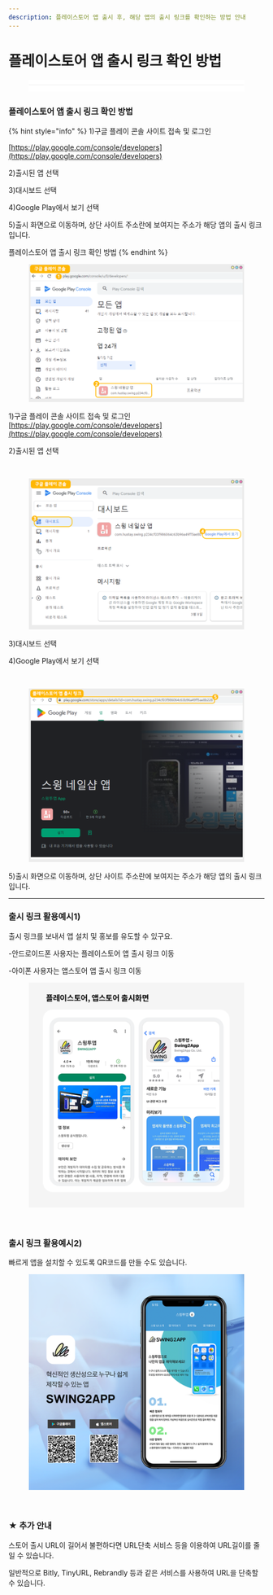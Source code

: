 ```yaml
---
description: 플레이스토어 앱 출시 후, 해당 앱의 출시 링크를 확인하는 방법 안내
---
```


# 플레이스토어 앱 출시 링크 확인 방법   ​

<figure><img src="../../.gitbook/assets/구분선 (3).PNG" alt=""><figcaption></figcaption></figure>

### 플레이스토어 앱 출시 링크 확인 방법

{% hint style="info" %}
1\)구글 플레이 콘솔 사이트 접속 및 로그인

[https://play.google.com/console/developers](https://play.google.com/console/developers)

2\)출시된 앱 선택

3\)대시보드 선택

4\)Google Play에서 보기 선택

5\)출시 화면으로 이동하며, 상단 사이트 주소란에 보여지는 주소가 해당 앱의 출시 링크입니다.

플레이스토어 앱 출시 링크 확인 방법
{% endhint %}



<figure><img src="../../.gitbook/assets/플레이출시1.png" alt=""><figcaption></figcaption></figure>

1\)구글 플레이 콘솔 사이트 접속 및 로그인 [https://play.google.com/console/developers](https://play.google.com/console/developers)

2\)출시된 앱 선택

​

<figure><img src="../../.gitbook/assets/플레이출시2.png" alt=""><figcaption></figcaption></figure>

3\)대시보드 선택

4\)Google Play에서 보기 선택

​

<figure><img src="../../.gitbook/assets/플레이출시링크5.png" alt=""><figcaption></figcaption></figure>

5\)출시 화면으로 이동하며, 상단 사이트 주소란에 보여지는 주소가 해당 앱의 출시 링크입니다.

***



### 출시 링크 활용예시1)

출시 링크를 보내서 앱 설치 및 홍보를 유도할 수 있구요.

\-안드로이드폰 사용자는 플레이스토어 앱 출시 링크 이동

\-아이폰 사용자는 앱스토어 앱 출시 링크 이동

<figure><img src="../../.gitbook/assets/(886)출시링크-활용2.png" alt=""><figcaption></figcaption></figure>

​

### 출시 링크 활용예시2)

빠르게 앱을 설치할 수 있도록 QR코드를 만들 수도 있습니다.

<figure><img src="../../.gitbook/assets/(886)출시링크-활용.png" alt=""><figcaption></figcaption></figure>

​

### ★ 추가 안내

스토어 출시 URL이 길어서 불편하다면 URL단축 서비스 등을 이용하여 URL길이를 줄일 수 있습니다.

일반적으로 Bitly, TinyURL, Rebrandly 등과 같은 서비스를 사용하여 URL을 단축할 수 있습니다.

